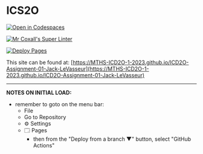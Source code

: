# ICS2O

[![Open in Codespaces](https://classroom.github.com/assets/launch-codespace-7f7980b617ed060a017424585567c406b6ee15c891e84e1186181d67ecf80aa0.svg)](https://classroom.github.com/open-in-codespaces?assignment_repo_id=13826109)

[![Mr Coxall's Super Linter](https://github.com/MTHS-ICD2O-1-2023/ICD2O-Assignment-01-Jack-LeVasseur/workflows/Mr%20Coxall's%20Super%20Linter/badge.svg)](https://github.com/MTHS-ICD2O-1-2023/ICD2O-Assignment-01-Jack-LeVasseur/actions)

[![Deploy Pages](https://github.com/MTHS-ICD2O-1-2023/ICD2O-Assignment-01-Jack-LeVasseur/workflows/Deploy%20Pages/badge.svg)](https://github.com/MTHS-ICD2O-1-2023/ICD2O-Assignment-01-Jack-LeVasseur/actions)

This site can be found at: [https://MTHS-ICD2O-1-2023.github.io/ICD2O-Assignment-01-Jack-LeVasseur](https://MTHS-ICD2O-1-2023.github.io/ICD2O-Assignment-01-Jack-LeVasseur)

---

**NOTES ON INITIAL LOAD:**
- remember to goto on the menu bar:
  - File
  - Go to Repository
  - ⚙ Settings
  - 🗔 Pages
    - then from the "Deploy from a branch ▼" button, select "GitHub Actions"
